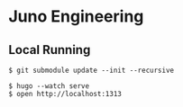 # Juno Engineering

## Local Running

```
$ git submodule update --init --recursive

$ hugo --watch serve
$ open http://localhost:1313
```
